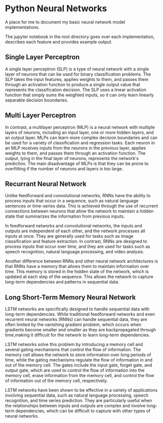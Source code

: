# Python Neural Networks
A place for me to document my basic neural network model implementations.

The jupyter notebook in the root directory goes over each implementation, describes each feature and provides example output.

## Single Layer Perceptron
A single layer perceptron (SLP) is a type of neural network with a single layer of neurons that can be used for binary classification problems. The SLP takes the input features, applies weights to them, and passes them through an activation function to produce a single output value that represents the classification decision. The SLP uses a linear activation function that simply sums the weighted inputs, so it can only learn linearly separable decision boundaries.

## Multi Layer Perceptron
In contrast, a multilayer perceptron (MLP) is a neural network with multiple layers of neurons, including an input layer, one or more hidden layers, and an output layer. MLPs can learn more complex decision boundaries and can be used for a variety of classification and regression tasks. Each neuron in an MLP receives inputs from the neurons in the previous layer, applies weights to them, and passes them through an activation function. The output, lying in the final layer of neurons, represents the network's prediction.  The main disadvantage of MLPs is that they can be prone to overfitting if the number of neurons and layers is too large.

## Recurrant Neural Network
 Unlike feedforward and convolutional networks, RNNs have the ability to process inputs that occur in a sequence, such as natural language sentences or time-series data. This is achieved through the use of recurrent connections between neurons that allow the network to maintain a hidden state that summarizes the information from previous inputs.

In feedforward networks and convolutional networks, the inputs and outputs are independent of each other, and the network processes all inputs at once. They are generally used for tasks such as image classification and feature extraction. In contrast, RNNs are designed to process inputs that occur over time, and they are used for tasks such as speech recognition, natural language processing, and video analysis.

Another difference between RNNs and other neural network architectures is that RNNs have a memory that allows them to maintain information over time. This memory is stored in the hidden state of the network, which is updated at each step of the sequence. This allows the network to capture long-term dependencies and patterns in sequential data.

## Long Short-Term Memory Neural Network
 LSTM networks are specifically designed to handle sequential data with long-term dependencies. While traditional feedforward networks and even recurrent neural networks (RNNs) can handle sequential data, they are often limited by the vanishing gradient problem, which occurs when gradients become smaller and smaller as they are backpropagated through time,making it difficult for the network to learn long-term dependencies.

LSTM networks solve this problem by introducing a memory cell and several gating mechanisms that control the flow of information. The memory cell allows the network to store information over long periods of time, while the gating mechanisms regulate the flow of information in and out of the memory cell. The gates include the input gate, forget gate, and output gate, which are used to control the flow of information into the memory cell, erase information from the memory cell, and control the flow of information out of the memory cell, respectively.

LSTM networks have been shown to be effective in a variety of applications involving sequential data, such as natural language processing, speech recognition, and time series prediction. They are particularly useful when the relationships between inputs and outputs are complex and involve long-term dependencies, which can be difficult to capture with other types of neural networks.


